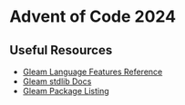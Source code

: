 # Advent of Code 2024

## Useful Resources

- [Gleam Language Features Reference](https://tour.gleam.run/everything/)
- [Gleam stdlib Docs](https://hexdocs.pm/gleam_stdlib/)
- [Gleam Package Listing](https://packages.gleam.run/)

